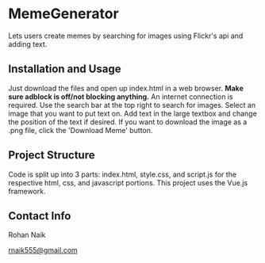 # MemeGenerator

Lets users create memes by searching for images using Flickr's api and adding text.

## Installation and Usage

Just download the files and open up index.html in a web browser. **Make sure adblock is off/not blocking anything.** An internet connection is required. Use the search bar at the top right to search for images. Select an image that you want to put text on. Add text in the large textbox and change the position of the text if desired. If you want to download the image as a .png file, click the 'Download Meme' button.

## Project Structure

Code is split up into 3 parts: index.html, style.css, and script.js for the respective html, css, and javascript portions. This project uses the Vue.js framework.

## Contact Info

Rohan Naik

rnaik555@gmail.com
